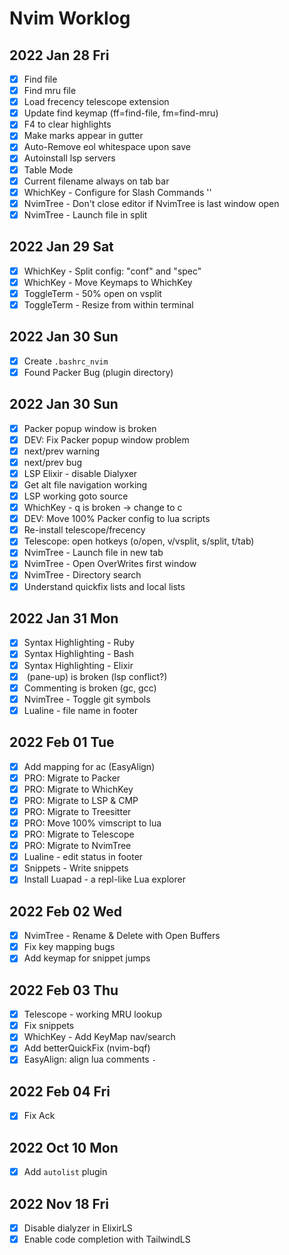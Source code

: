 # Nvim Worklog 

## 2022 Jan 28 Fri

- [x] Find file 
- [x] Find mru file 
- [x] Load frecency telescope extension
- [x] Update find keymap (ff=find-file, fm=find-mru)
- [x] F4 to clear highlights
- [x] Make marks appear in gutter
- [x] Auto-Remove eol whitespace upon save
- [x] Autoinstall lsp servers 
- [x] Table Mode
- [x] Current filename always on tab bar
- [x] WhichKey - Configure for Slash Commands '\'
- [x] NvimTree - Don't close editor if NvimTree is last window open
- [x] NvimTree - Launch file in split 

## 2022 Jan 29 Sat

- [x] WhichKey - Split config: "conf" and "spec"
- [x] WhichKey - Move Keymaps to WhichKey
- [x] ToggleTerm - 50% open on vsplit
- [x] ToggleTerm - Resize from within terminal

## 2022 Jan 30 Sun

- [x] Create `.bashrc_nvim`
- [x] Found Packer Bug (plugin directory)

## 2022 Jan 30 Sun

- [x] Packer popup window is broken
- [x] DEV: Fix Packer popup window problem
- [x] next/prev warning
- [x] next/prev bug 
- [x] LSP Elixir - disable Dialyxer
- [x] Get alt file navigation working 
- [x] LSP working goto source 
- [x] WhichKey - <leader>q is broken -> change to <leader>c
- [x] DEV: Move 100% Packer config to lua scripts 
- [x] Re-install telescope/frecency
- [x] Telescope: open hotkeys (o/open, v/vsplit, s/split, t/tab)
- [x] NvimTree - Launch file in new tab
- [x] NvimTree - Open OverWrites first window
- [x] NvimTree - Directory search 
- [x] Understand quickfix lists and local lists

## 2022 Jan 31 Mon

- [x] Syntax Highlighting - Ruby
- [x] Syntax Highlighting - Bash
- [x] Syntax Highlighting - Elixir
- [x] <C-k> (pane-up) is broken (lsp conflict?)
- [x] Commenting is broken (gc, gcc)
- [x] NvimTree - Toggle git symbols
- [x] Lualine - file name in footer

## 2022 Feb 01 Tue

- [x] Add mapping for ac (EasyAlign)
- [x] PRO: Migrate to Packer 
- [x] PRO: Migrate to WhichKey
- [x] PRO: Migrate to LSP & CMP
- [x] PRO: Migrate to Treesitter
- [x] PRO: Move 100% vimscript to lua
- [x] PRO: Migrate to Telescope
- [x] PRO: Migrate to NvimTree
- [x] Lualine - edit status in footer
- [x] Snippets - Write snippets 
- [x] Install Luapad - a repl-like Lua explorer

## 2022 Feb 02 Wed

- [x] NvimTree - Rename & Delete with Open Buffers
- [x] Fix key mapping bugs
- [x] Add keymap for snippet jumps

## 2022 Feb 03 Thu

- [x] Telescope - working MRU lookup 
- [x] Fix snippets
- [x] WhichKey - Add KeyMap nav/search
- [x] Add betterQuickFix (nvim-bqf)
- [x] EasyAlign: align lua comments `-`

## 2022 Feb 04 Fri

- [x] Fix Ack 

## 2022 Oct 10 Mon

- [x] Add `autolist` plugin 

## 2022 Nov 18 Fri

- [x] Disable dialyzer in ElixirLS
- [x] Enable code completion with TailwindLS 
